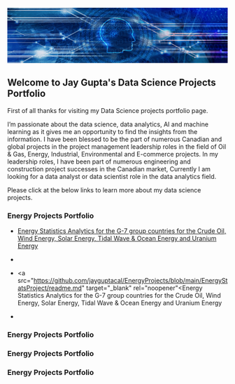 ![](/image/bkjaygupta.jpg)

## Welcome to Jay Gupta's Data Science Projects Portfolio

First of all thanks for visiting my Data Science projects portfolio page.

I’m passionate about the data science, data analytics, AI and machine learning as it gives me an opportunity to find the insights from the information. I have been blessed to be the part of numerous Canadian and global projects in the project management leadership roles in the field of Oil &amp; Gas, Energy, Industrial, Environmental and E-commerce projects. In my leadership roles, I have been part of numerous engineering and construction project successes in the Canadian market, Currently I am looking for a data analyst or data scientist role in the data analytics field.

Please click at the below links to learn more about my data science projects.

### Energy Projects Portfolio

- [Energy Statistics Analytics for the G-7 group countries for the Crude Oil, Wind Energy, Solar Energy, Tidal Wave & Ocean Energy and Uranium Energy](https://github.com/jayguptacal/EnergyProjects/blob/main/EnergyStatsProject/readme.md)
- 
- <a src="https://github.com/jayguptacal/EnergyProjects/blob/main/EnergyStatsProject/readme.md" target="_blank" rel="noopener"<Energy Statistics Analytics for the G-7 group countries for the Crude Oil, Wind Energy, Solar Energy, Tidal Wave & Ocean Energy and Uranium Energy</a>

- 


### Energy Projects Portfolio




### Energy Projects Portfolio



### Energy Projects Portfolio
